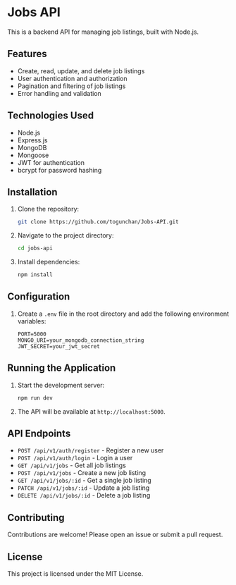 # Jobs API

This is a backend API for managing job listings, built with Node.js.

## Features

- Create, read, update, and delete job listings
- User authentication and authorization
- Pagination and filtering of job listings
- Error handling and validation

## Technologies Used

- Node.js
- Express.js
- MongoDB
- Mongoose
- JWT for authentication
- bcrypt for password hashing

## Installation

1. Clone the repository:
   ```bash
   git clone https://github.com/togunchan/Jobs-API.git
   ```
2. Navigate to the project directory:
   ```bash
   cd jobs-api
   ```
3. Install dependencies:
   ```bash
   npm install
   ```

## Configuration

1. Create a `.env` file in the root directory and add the following environment variables:
   ```env
   PORT=5000
   MONGO_URI=your_mongodb_connection_string
   JWT_SECRET=your_jwt_secret
   ```

## Running the Application

1. Start the development server:

   ```bash
   npm run dev
   ```

2. The API will be available at `http://localhost:5000`.

## API Endpoints

- `POST /api/v1/auth/register` - Register a new user
- `POST /api/v1/auth/login` - Login a user
- `GET /api/v1/jobs` - Get all job listings
- `POST /api/v1/jobs` - Create a new job listing
- `GET /api/v1/jobs/:id` - Get a single job listing
- `PATCH /api/v1/jobs/:id` - Update a job listing
- `DELETE /api/v1/jobs/:id` - Delete a job listing

## Contributing

Contributions are welcome! Please open an issue or submit a pull request.

## License

This project is licensed under the MIT License.
